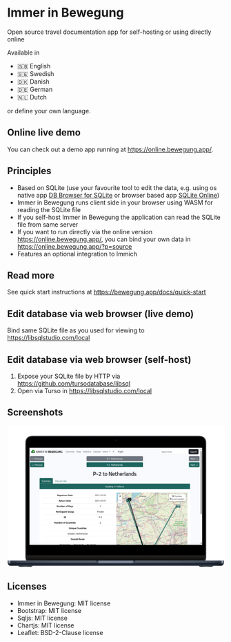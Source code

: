 # Immer in Bewegung 
Open source travel documentation app for self-hosting or using directly online

Available in
* 🇬🇧 English
* 🇸🇪 Swedish
* 🇩🇰 Danish
* 🇩🇪 German
* 🇳🇱 Dutch

or define your own language.

## Online live demo
You can check out a demo app running at https://online.bewegung.app/.

## Principles
* Based on SQLite (use your favourite tool to edit the data, e.g. using os native app [DB Browser for SQLite](https://sqlitebrowser.org/) or browser based app [SQLite Online](https://sqliteonline.com/))
* Immer in Bewegung runs client side in your browser using WASM for reading the SQLite file
* If you self-host Immer in Bewegung the application can read the SQLite file from same server
* If you want to run directly via the online version https://online.bewegung.app/, you can bind your own data in https://online.bewegung.app/?p=source
* Features an optional integration to Immich

## Read more
See quick start instructions at https://bewegung.app/docs/quick-start

## Edit database via web browser (live demo)
Bind same SQLite file as you used for viewing to https://libsqlstudio.com/local

## Edit database via web browser (self-host)
1. Expose your SQLite file by HTTP via https://github.com/tursodatabase/libsql
2. Open via Turso in https://libsqlstudio.com/local

## Screenshots
![img](https://raw.githubusercontent.com/plans-coding/iib-docs/refs/heads/main/img/iib-computer.png)

## Licenses
* Immer in Bewegung: MIT license
* Bootstrap: MIT license
* Sqljs: MIT license
* Chartjs: MIT license
* Leaflet: BSD-2-Clause license
